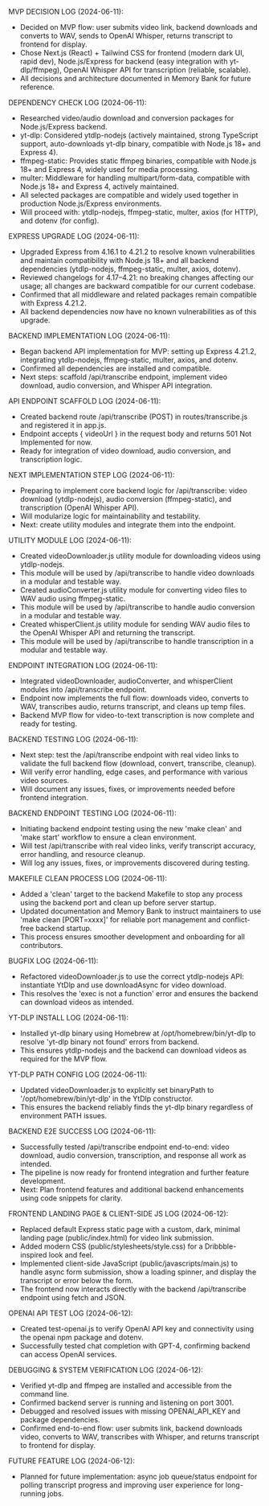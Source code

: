 MVP DECISION LOG (2024-06-11):
- Decided on MVP flow: user submits video link, backend downloads and converts to WAV, sends to OpenAI Whisper, returns transcript to frontend for display.
- Chose Next.js (React) + Tailwind CSS for frontend (modern dark UI, rapid dev), Node.js/Express for backend (easy integration with yt-dlp/ffmpeg), OpenAI Whisper API for transcription (reliable, scalable).
- All decisions and architecture documented in Memory Bank for future reference.

DEPENDENCY CHECK LOG (2024-06-11):
- Researched video/audio download and conversion packages for Node.js/Express backend.
- yt-dlp: Considered ytdlp-nodejs (actively maintained, strong TypeScript support, auto-downloads yt-dlp binary, compatible with Node.js 18+ and Express 4).
- ffmpeg-static: Provides static ffmpeg binaries, compatible with Node.js 18+ and Express 4, widely used for media processing.
- multer: Middleware for handling multipart/form-data, compatible with Node.js 18+ and Express 4, actively maintained.
- All selected packages are compatible and widely used together in production Node.js/Express environments.
- Will proceed with: ytdlp-nodejs, ffmpeg-static, multer, axios (for HTTP), and dotenv (for config).

EXPRESS UPGRADE LOG (2024-06-11):
- Upgraded Express from 4.16.1 to 4.21.2 to resolve known vulnerabilities and maintain compatibility with Node.js 18+ and all backend dependencies (ytdlp-nodejs, ffmpeg-static, multer, axios, dotenv).
- Reviewed changelogs for 4.17–4.21: no breaking changes affecting our usage; all changes are backward compatible for our current codebase.
- Confirmed that all middleware and related packages remain compatible with Express 4.21.2.
- All backend dependencies now have no known vulnerabilities as of this upgrade.

BACKEND IMPLEMENTATION LOG (2024-06-11):
- Began backend API implementation for MVP: setting up Express 4.21.2, integrating ytdlp-nodejs, ffmpeg-static, multer, axios, and dotenv.
- Confirmed all dependencies are installed and compatible.
- Next steps: scaffold /api/transcribe endpoint, implement video download, audio conversion, and Whisper API integration.

API ENDPOINT SCAFFOLD LOG (2024-06-11):
- Created backend route /api/transcribe (POST) in routes/transcribe.js and registered it in app.js.
- Endpoint accepts { videoUrl } in the request body and returns 501 Not Implemented for now.
- Ready for integration of video download, audio conversion, and transcription logic.

NEXT IMPLEMENTATION STEP LOG (2024-06-11):
- Preparing to implement core backend logic for /api/transcribe: video download (ytdlp-nodejs), audio conversion (ffmpeg-static), and transcription (OpenAI Whisper API).
- Will modularize logic for maintainability and testability.
- Next: create utility modules and integrate them into the endpoint.

UTILITY MODULE LOG (2024-06-11):
- Created videoDownloader.js utility module for downloading videos using ytdlp-nodejs.
- This module will be used by /api/transcribe to handle video downloads in a modular and testable way.
- Created audioConverter.js utility module for converting video files to WAV audio using ffmpeg-static.
- This module will be used by /api/transcribe to handle audio conversion in a modular and testable way.
- Created whisperClient.js utility module for sending WAV audio files to the OpenAI Whisper API and returning the transcript.
- This module will be used by /api/transcribe to handle transcription in a modular and testable way.

ENDPOINT INTEGRATION LOG (2024-06-11):
- Integrated videoDownloader, audioConverter, and whisperClient modules into /api/transcribe endpoint.
- Endpoint now implements the full flow: downloads video, converts to WAV, transcribes audio, returns transcript, and cleans up temp files.
- Backend MVP flow for video-to-text transcription is now complete and ready for testing.

BACKEND TESTING LOG (2024-06-11):
- Next step: test the /api/transcribe endpoint with real video links to validate the full backend flow (download, convert, transcribe, cleanup).
- Will verify error handling, edge cases, and performance with various video sources.
- Will document any issues, fixes, or improvements needed before frontend integration.

BACKEND ENDPOINT TESTING LOG (2024-06-11):
- Initiating backend endpoint testing using the new 'make clean' and 'make start' workflow to ensure a clean environment.
- Will test /api/transcribe with real video links, verify transcript accuracy, error handling, and resource cleanup.
- Will log any issues, fixes, or improvements discovered during testing.

MAKEFILE CLEAN PROCESS LOG (2024-06-11):
- Added a 'clean' target to the backend Makefile to stop any process using the backend port and clean up before server startup.
- Updated documentation and Memory Bank to instruct maintainers to use 'make clean [PORT=xxxx]' for reliable port management and conflict-free backend startup.
- This process ensures smoother development and onboarding for all contributors.

BUGFIX LOG (2024-06-11):
- Refactored videoDownloader.js to use the correct ytdlp-nodejs API: instantiate YtDlp and use downloadAsync for video download.
- This resolves the 'exec is not a function' error and ensures the backend can download videos as intended.

YT-DLP INSTALL LOG (2024-06-11):
- Installed yt-dlp binary using Homebrew at /opt/homebrew/bin/yt-dlp to resolve 'yt-dlp binary not found' errors from backend.
- This ensures ytdlp-nodejs and the backend can download videos as required for the MVP flow.

YT-DLP PATH CONFIG LOG (2024-06-11):
- Updated videoDownloader.js to explicitly set binaryPath to '/opt/homebrew/bin/yt-dlp' in the YtDlp constructor.
- This ensures the backend reliably finds the yt-dlp binary regardless of environment PATH issues.

BACKEND E2E SUCCESS LOG (2024-06-11):
- Successfully tested /api/transcribe endpoint end-to-end: video download, audio conversion, transcription, and response all work as intended.
- The pipeline is now ready for frontend integration and further feature development.
- Next: Plan frontend features and additional backend enhancements using code snippets for clarity.

FRONTEND LANDING PAGE & CLIENT-SIDE JS LOG (2024-06-12):
- Replaced default Express static page with a custom, dark, minimal landing page (public/index.html) for video link submission.
- Added modern CSS (public/stylesheets/style.css) for a Dribbble-inspired look and feel.
- Implemented client-side JavaScript (public/javascripts/main.js) to handle async form submission, show a loading spinner, and display the transcript or error below the form.
- The frontend now interacts directly with the backend /api/transcribe endpoint using fetch and JSON.

OPENAI API TEST LOG (2024-06-12):
- Created test-openai.js to verify OpenAI API key and connectivity using the openai npm package and dotenv.
- Successfully tested chat completion with GPT-4, confirming backend can access OpenAI services.

DEBUGGING & SYSTEM VERIFICATION LOG (2024-06-12):
- Verified yt-dlp and ffmpeg are installed and accessible from the command line.
- Confirmed backend server is running and listening on port 3001.
- Debugged and resolved issues with missing OPENAI_API_KEY and package dependencies.
- Confirmed end-to-end flow: user submits link, backend downloads video, converts to WAV, transcribes with Whisper, and returns transcript to frontend for display.

FUTURE FEATURE LOG (2024-06-12):
- Planned for future implementation: async job queue/status endpoint for polling transcript progress and improving user experience for long-running jobs. 
